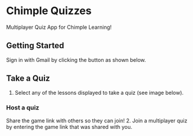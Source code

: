# Chimple Quizzes
Multiplayer Quiz App for Chimple Learning!

## Getting Started
Sign in with Gmail by clicking the button as shown below.

## Take a Quiz
1. Select any of the lessons displayed to take a quiz (see image below).
  ### Host a quiz
  Share the game link with others so they can join!
2. Join a multiplayer quiz by entering the game link that was shared with you.
